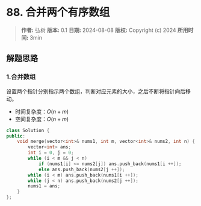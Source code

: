 # 88. 合并两个有序数组

> **作者:** 弘树
> **版本:** 0.1
> **日期:** 2024-08-08
> **版权:** Copyright (c) 2024
> **所用时间:** 3min

## 解题思路
### 1.合并数组

设置两个指针分别指示两个数组，判断对应元素的大小，之后不断将指针向后移动。

- 时间复杂度：$O(n + m)$
- 空间复杂度：$O(n + m)$

```C++
class Solution {
public:
    void merge(vector<int>& nums1, int m, vector<int>& nums2, int n) {
        vector<int> ans;
        int i = 0, j = 0;
        while (i < m && j < n)
            if (nums1[i] <= nums2[j]) ans.push_back(nums1[i ++]);
            else ans.push_back(nums2[j ++]);
        while (i < m) ans.push_back(nums1[i ++]);
        while (j < n) ans.push_back(nums2[j ++]);
        nums1 = ans;
    }
};
```